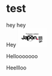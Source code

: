 # test

<body>
  
  hey hey 
  <br>
  Hey
  <img width="80" height="50" src="Japon.Go.png">

  Hellooooooo


  Heellloo
</body>
